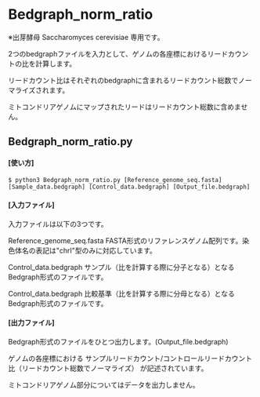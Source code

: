 # Bedgraph_norm_ratio
※出芽酵母 Saccharomyces cerevisiae 専用です。

2つのbedgraphファイルを入力として、ゲノムの各座標におけるリードカウントの比を計算します。

リードカウント比はそれぞれのbedgraphに含まれるリードカウント総数でノーマライズされます。

ミトコンドリアゲノムにマップされたリードはリードカウント総数に含めません。

## Bedgraph_norm_ratio.py
#### [使い方]  
```$ python3 Bedgraph_norm_ratio.py [Reference_genome_seq.fasta] [Sample_data.bedgraph] [Control_data.bedgraph] [Output_file.bedgraph]```

#### [入力ファイル]
入力ファイルは以下の3つです。

Reference_genome_seq.fasta FASTA形式のリファレンスゲノム配列です。染色体名の表記は"chrI"型のみに対応しています。

Control_data.bedgraph サンプル（比を計算する際に分子となる）となるBedgraph形式のファイルです。

Control_data.bedgraph 比較基準（比を計算する際に分母となる）となるBedgraph形式のファイルです。

#### [出力ファイル]
Bedgraph形式のファイルをひとつ出力します。(Output_file.bedgraph)

ゲノムの各座標における サンプルリードカウント/コントロールリードカウント比（リードカウント総数でノーマライズ） が記述されています。

ミトコンドリアゲノム部分についてはデータを出力しません。
